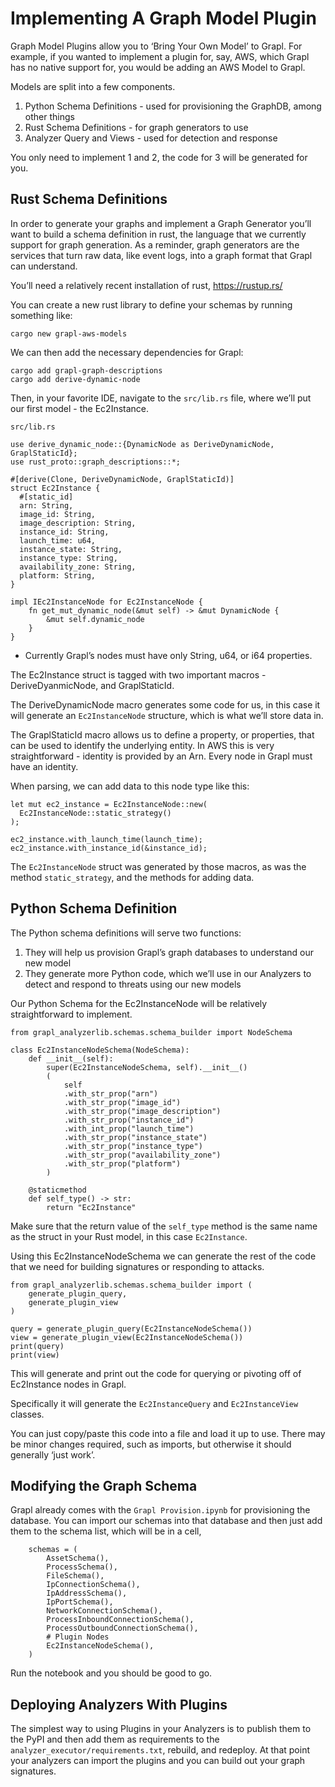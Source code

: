 # Implementing A Graph Model Plugin

Graph Model Plugins allow you to ‘Bring Your Own Model’ to Grapl. For example,
if you wanted to implement a plugin for, say, AWS, which Grapl has no native
support for, you would be adding an AWS Model to Grapl.

Models are split into a few components.

1. Python Schema Definitions - used for provisioning the GraphDB, among other
   things
2. Rust Schema Definitions - for graph generators to use
3. Analyzer Query and Views - used for detection and response

You only need to implement 1 and 2, the code for 3 will be generated for you.

## Rust Schema Definitions

In order to generate your graphs and implement a Graph Generator you’ll want to
build a schema definition in rust, the language that we currently support for
graph generation. As a reminder, graph generators are the services that turn raw
data, like event logs, into a graph format that Grapl can understand.

You’ll need a relatively recent installation of rust, https://rustup.rs/

You can create a new rust library to define your schemas by running something
like:

    cargo new grapl-aws-models

We can then add the necessary dependencies for Grapl:

    cargo add grapl-graph-descriptions
    cargo add derive-dynamic-node

Then, in your favorite IDE, navigate to the `src/lib.rs` file, where we’ll put
our first model - the Ec2Instance.

`src/lib.rs`

    use derive_dynamic_node::{DynamicNode as DeriveDynamicNode, GraplStaticId};
    use rust_proto::graph_descriptions::*;

    #[derive(Clone, DeriveDynamicNode, GraplStaticId)]
    struct Ec2Instance {
      #[static_id]
      arn: String,
      image_id: String,
      image_description: String,
      instance_id: String,
      launch_time: u64,
      instance_state: String,
      instance_type: String,
      availability_zone: String,
      platform: String,
    }

    impl IEc2InstanceNode for Ec2InstanceNode {
        fn get_mut_dynamic_node(&mut self) -> &mut DynamicNode {
            &mut self.dynamic_node
        }
    }

- Currently Grapl’s nodes must have only String, u64, or i64 properties.

The Ec2Instance struct is tagged with two important macros - DeriveDyanmicNode,
and GraplStaticId.

The DeriveDynamicNode macro generates some code for us, in this case it will
generate an `Ec2InstanceNode` structure, which is what we’ll store data in.

The GraplStaticId macro allows us to define a property, or properties, that can
be used to identify the underlying entity. In AWS this is very straightforward -
identity is provided by an Arn. Every node in Grapl must have an identity.

When parsing, we can add data to this node type like this:

    let mut ec2_instance = Ec2InstanceNode::new(
      Ec2InstanceNode::static_strategy()
    );

    ec2_instance.with_launch_time(launch_time);
    ec2_instance.with_instance_id(&instance_id);

The `Ec2InstanceNode` struct was generated by those macros, as was the method
`static_strategy`, and the methods for adding data.

## Python Schema Definition

The Python schema definitions will serve two functions:

1. They will help us provision Grapl’s graph databases to understand our new
   model
2. They generate more Python code, which we’ll use in our Analyzers to detect
   and respond to threats using our new models

Our Python Schema for the Ec2InstanceNode will be relatively straightforward to
implement.

    from grapl_analyzerlib.schemas.schema_builder import NodeSchema

    class Ec2InstanceNodeSchema(NodeSchema):
        def __init__(self):
            super(Ec2InstanceNodeSchema, self).__init__()
            (
                self
                .with_str_prop("arn")
                .with_str_prop("image_id")
                .with_str_prop("image_description")
                .with_str_prop("instance_id")
                .with_int_prop("launch_time")
                .with_str_prop("instance_state")
                .with_str_prop("instance_type")
                .with_str_prop("availability_zone")
                .with_str_prop("platform")
            )

        @staticmethod
        def self_type() -> str:
            return "Ec2Instance"

Make sure that the return value of the `self_type` method is the same name as
the struct in your Rust model, in this case `Ec2Instance`.

Using this Ec2InstanceNodeSchema we can generate the rest of the code that we
need for building signatures or responding to attacks.

    from grapl_analyzerlib.schemas.schema_builder import (
        generate_plugin_query,
        generate_plugin_view
    )

    query = generate_plugin_query(Ec2InstanceNodeSchema())
    view = generate_plugin_view(Ec2InstanceNodeSchema())
    print(query)
    print(view)

This will generate and print out the code for querying or pivoting off of
Ec2Instance nodes in Grapl.

Specifically it will generate the `Ec2InstanceQuery` and `Ec2InstanceView`
classes.

You can just copy/paste this code into a file and load it up to use. There may
be minor changes required, such as imports, but otherwise it should generally
‘just work’.

## Modifying the Graph Schema

Grapl already comes with the `Grapl Provision.ipynb` for provisioning the
database. You can import our schemas into that database and then just add them
to the schema list, which will be in a cell,

        schemas = (
            AssetSchema(),
            ProcessSchema(),
            FileSchema(),
            IpConnectionSchema(),
            IpAddressSchema(),
            IpPortSchema(),
            NetworkConnectionSchema(),
            ProcessInboundConnectionSchema(),
            ProcessOutboundConnectionSchema(),
            # Plugin Nodes
            Ec2InstanceNodeSchema(),
        )

Run the notebook and you should be good to go.

## Deploying Analyzers With Plugins

The simplest way to using Plugins in your Analyzers is to publish them to the
PyPI and then add them as requirements to the
`analyzer_executor/requirements.txt`, rebuild, and redeploy. At that point your
analyzers can import the plugins and you can build out your graph signatures.
